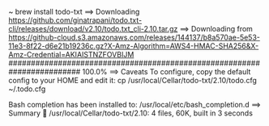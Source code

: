 ~ brew install todo-txt
==> Downloading https://github.com/ginatrapani/todo.txt-cli/releases/download/v2.10/todo.txt_cli-2.10.tar.gz
==> Downloading from https://github-cloud.s3.amazonaws.com/releases/144137/b8a570ae-5e53-11e3-8f22-d6e21b19236c.gz?X-Amz-Algorithm=AWS4-HMAC-SHA256&X-Amz-Credential=AKIAISTNZFOVBIJM
######################################################################## 100.0%
==> Caveats
To configure, copy the default config to your HOME and edit it:
  cp /usr/local/Cellar/todo-txt/2.10/todo.cfg ~/.todo.cfg

Bash completion has been installed to:
  /usr/local/etc/bash_completion.d
==> Summary
🍺  /usr/local/Cellar/todo-txt/2.10: 4 files, 60K, built in 3 seconds
